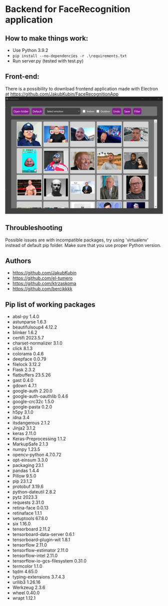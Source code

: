 # Backend for FaceRecognition application
## How to make things work:
- Use Python 3.9.2
- ```pip install --no-dependencies -r .\requirements.txt```
- Run server.py (tested with test.py)

## Front-end:
There is a possibility to download frontend application made with Electron at https://github.com/JakubKubin/FaceRecognitionApp
<img src="https://github.com/JakubKubin/FaceRecognition/blob/main/demo_pic.png">

## Throubleshooting
Possible issues are with incompatible packages, try using 'virtualenv' instead of default pip folder. Make sure that you use proper Python version.

## Authors
- https://github.com/JakubKubin
- https://github.com/el-tumero
- https://github.com/ktrzaskoma
- https://github.com/bercikkkk

## Pip list of working packages
- absl-py                      1.4.0
- astunparse                   1.6.3
- beautifulsoup4               4.12.2
- blinker                      1.6.2
- certifi                      2023.5.7
- charset-normalizer           3.1.0
- click                        8.1.3
- colorama                     0.4.6
- deepface                     0.0.79
- filelock                     3.12.2
- Flask                        2.3.2
- flatbuffers                  23.5.26
- gast                         0.4.0
- gdown                        4.7.1
- google-auth                  2.20.0
- google-auth-oauthlib         0.4.6
- google-crc32c                1.5.0
- google-pasta                 0.2.0
- h5py                         3.1.0
- idna                         3.4
- itsdangerous                 2.1.2
- Jinja2                       3.1.2
- keras                        2.11.0
- Keras-Preprocessing          1.1.2
- MarkupSafe                   2.1.3
- numpy                        1.23.5
- opencv-python                4.7.0.72
- opt-einsum                   3.3.0
- packaging                    23.1
- pandas                       1.4.4
- Pillow                       9.5.0
- pip                          23.1.2
- protobuf                     3.19.6
- python-dateutil              2.8.2
- pytz                         2023.3
- requests                     2.31.0
- retina-face                  0.0.13
- retinaface                   1.1.1
- setuptools                   67.8.0
- six                          1.16.0
- tensorboard                  2.11.2
- tensorboard-data-server      0.6.1
- tensorboard-plugin-wit       1.8.1
- tensorflow                   2.11.0
- tensorflow-estimator         2.11.0
- tensorflow-intel             2.11.0
- tensorflow-io-gcs-filesystem 0.31.0
- termcolor                    1.1.0
- tqdm                         4.65.0
- typing-extensions            3.7.4.3
- urllib3                      1.26.16
- Werkzeug                     2.3.6
- wheel                        0.40.0
- wrapt                        1.12.1